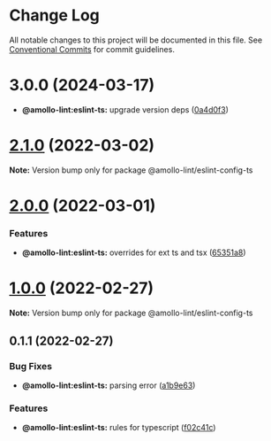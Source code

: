 # Change Log

All notable changes to this project will be documented in this file.
See [Conventional Commits](https://conventionalcommits.org) for commit guidelines.

# 3.0.0 (2024-03-17)

* **@amollo-lint:eslint-ts:** upgrade version deps ([0a4d0f3](https://github.com/amollo-ui/amollo-lint/commit/0a4d0f3543943c8c676c8e28059eab0107215529))

# [2.1.0](https://github.com/amollo-ui/amollo-lint/compare/@amollo-lint/eslint-config-ts@2.0.0...@amollo-lint/eslint-config-ts@2.1.0) (2022-03-02)

**Note:** Version bump only for package @amollo-lint/eslint-config-ts


# [2.0.0](https://github.com/amollo-ui/amollo-lint/compare/@amollo-lint/eslint-config-ts@1.0.0...@amollo-lint/eslint-config-ts@2.0.0) (2022-03-01)


### Features

* **@amollo-lint:eslint-ts:** overrides for ext ts and tsx ([65351a8](https://github.com/amollo-ui/amollo-lint/commit/65351a87cd17b7aa6e79208070885997af82ba11))


# [1.0.0](https://github.com/amollo-ui/amollo-lint/compare/@amollo-lint/eslint-config-ts@0.1.1...@amollo-lint/eslint-config-ts@1.0.0) (2022-02-27)

**Note:** Version bump only for package @amollo-lint/eslint-config-ts


## 0.1.1 (2022-02-27)


### Bug Fixes

* **@amollo-lint:eslint-ts:** parsing error ([a1b9e63](https://github.com/amollo-ui/amollo-lint/commit/a1b9e63ae2900210ea6cb832446ff5deecf535a6))


### Features

* **@amollo-lint:eslint-ts:** rules for typescript ([f02c41c](https://github.com/amollo-ui/amollo-lint/commit/f02c41c5b55ef079b345f71474527726be05b416))
